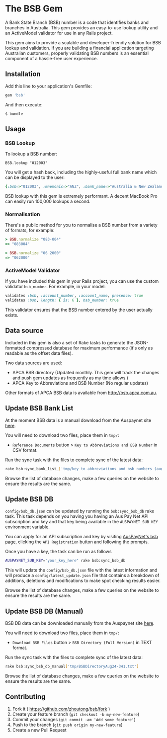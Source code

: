 # The BSB Gem

A Bank State Branch (BSB) number is a code that identifies banks and branches in Australia. This gem provides an easy-to-use lookup utility and an ActiveModel validator for use in any Rails project.

This gem aims to provide a scalable and developer-friendly solution for BSB lookup and validation. If you are building a financial application targeting Australian customers, properly validating BSB numbers is an essential component of a hassle-free user experience.

## Installation

Add this line to your application's Gemfile:

```ruby
gem 'bsb'
```

And then execute:

    $ bundle

## Usage

### BSB Lookup

To lookup a BSB number:

```
BSB.lookup "012003"
```

You will get a hash back, including the highly-useful full bank name which can be displayed to the user:

```ruby
{:bsb=>"012003", :mnemonic=>"ANZ", :bank_name=>"Australia & New Zealand Banking Group Limited", :branch=>"115 Pitt St Sydney", :address=>"115 Pitt St", :suburb=>"Sydney", :state=>"NSW", :postcode=>"2000", :flags=>{:paper=>true, :electronic=>true, :high_value=>true}}
```

BSB lookup with this gem is extremely performant. A decent MacBook Pro can easily run 100,000 lookups a second.

### Normalisation

There's a public method for you to normalise a BSB number from a variety of formats, for example:

```ruby
> BSB.normalize "083-004"
=> "083004"

> BSB.normalize "06 2000"
=> "062000"
```

### ActiveModel Validator

If you have included this gem in your Rails project, you can use the custom validator `bsb_number`. For example, in your model:

```ruby
validates :bsb, :account_number, :account_name, presence: true
validates :bsb, length: { is: 6 }, bsb_number: true
```

This validator ensures that the BSB number entered by the user actually exists.

## Data source

Included in this gem is also a set of Rake tasks to generate the JSON-formatted compressed database for maximum performance (it's only as readable as the offset data files).

Two data sources are used:

* APCA BSB directory (Updated monthly. This gem will track the changes and push gem updates as frequently as my time allows.)
* APCA Key to Abbreviations and BSB Number (No regular updates)

Other formats of APCA BSB data is available from http://bsb.apca.com.au.

## Update BSB Bank List

At the moment BSB data is a manual download from the Auspaynet site [here](https://bsb.auspaynet.com.au/).

You will need to download two files, place them in `tmp/`:
- `Reference Documents` button > `Key to Abbreviations and BSB Number` in CSV format.

Run the sync task with the files to complete sync of the latest data:

```sh
rake bsb:sync_bank_list_['tmp/key to abbreviations and bsb numbers (august 2024).csv']
```

Browse the list of database changes, make a few queries on the website to ensure the results are the same.

## Update BSB DB

`config/bsb_db.json` can be updated by running the `bsb:sync_bsb_db` rake task.
This task depends on you having you having an Aus Pay Net API subscription and key and that key being available in the
`AUSPAYNET_SUB_KEY` environment variable.

You can apply for an API subscription and key by visiting [AusPayNet's bsb page](https://bsb.auspaynet.com.au/),
clicking the `API Registration` button and following the prompts.

Once you have a key, the task can be run as follows

```sh
AUSPAYNET_SUB_KEY="your_key_here" rake bsb:sync_bsb_db
```

This will update the `config/bsb_db.json` file with the latest information and will produce a
`config/latest_update.json` file that contains a breakdown of additions, deletions and modifications to make spot
checking results easier.

Browse the list of database changes, make a few queries on the website to ensure the results are the same.

## Update BSB DB (Manual)

BSB DB data can be downloaded manually from the Auspaynet site [here](https://bsb.auspaynet.com.au/).

You will need to download two files, place them in `tmp/`:
- `Download BSB Files` button > `BSB Directory (Full Version)` in TEXT format.

Run the sync task with the files to complete sync of the latest data:

```sh
rake bsb:sync_bsb_db_manual['tmp/BSBDirectoryAug24-341.txt']
```

Browse the list of database changes, make a few queries on the website to ensure the results are the same.

## Contributing

1. Fork it ( https://github.com/zhoutong/bsb/fork )
2. Create your feature branch (`git checkout -b my-new-feature`)
3. Commit your changes (`git commit -am 'Add some feature'`)
4. Push to the branch (`git push origin my-new-feature`)
5. Create a new Pull Request
